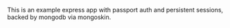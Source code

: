 This is an example express app with passport auth and persistent sessions, backed by mongodb via mongoskin.
